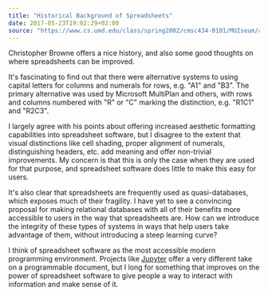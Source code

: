 ```yaml
---
title: "Historical Background of Spreadsheets"
date: 2017-05-23T19:02:29+02:00
source: "https://www.cs.umd.edu/class/spring2002/cmsc434-0101/MUIseum/applications/spreadsheethistory2.html"
---
```


Christopher Browne offers a nice history, and also some good thoughts on where spreadsheets can be improved.

It's fascinating to find out that there were alternative systems to using capital letters for columns and numerals for rows, e.g. "A1" and "B3". The primary alternative was used by Microsoft MultiPlan and others, with rows and columns numbered with "R" or "C" marking the distinction, e.g. "R1C1" and "R2C3".

I largely agree with his points about offering increased aesthetic formatting capabilities into spreadsheet software, but I disagree to the extent that visual distinctions like cell shading, proper alignment of numerals, distinguishing headers, etc. add meaning and offer non-trivial improvements. My concern is that this is only the case when they are used for that purpose, and spreadsheet software does little to make this easy for users.

It's also clear that spreadsheets are frequently used as quasi-databases, which exposes much of their fragility. I have yet to see a convincing proposal for making relational databases with all of their benefits more accessible to users in the way that spreadsheets are. How can we introduce the integrity of these types of systems in ways that help users take advantage of them, without introducing a steep learning curve?

I think of spreadsheet software as the most accessible modern programming environment. Projects like [Jupyter](http://jupyter.org) offer a very different take on a programmable document, but I long for something that improves on the power of spreadsheet software to give people a way to interact with information and make sense of it.
